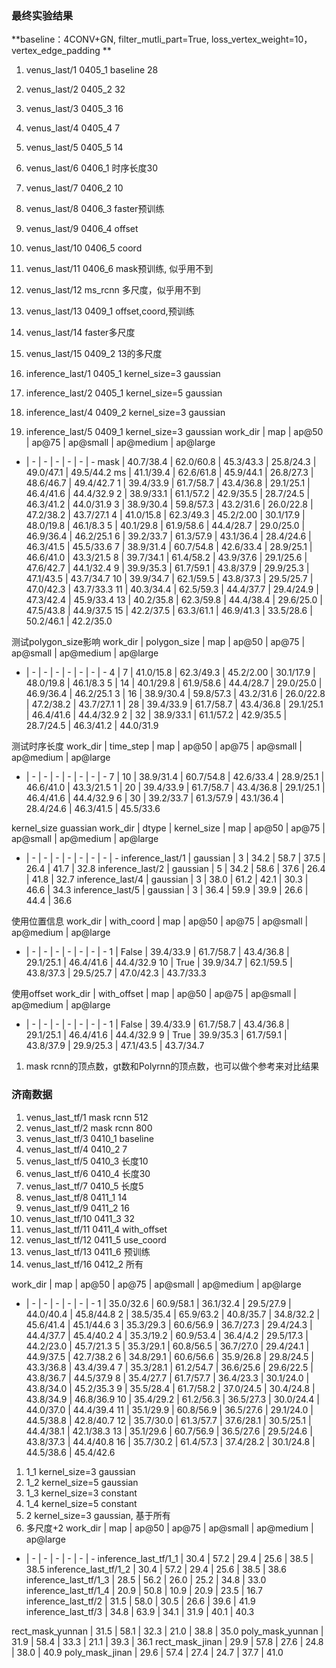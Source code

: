 ### 最终实验结果

**baseline：4CONV+GN, filter_mutli_part=True, loss_vertex_weight=10，vertex_edge_padding **

1. venus_last/1 0405_1 baseline 28
2. venus_last/2 0405_2 32
3. venus_last/3 0405_3 16
4. venus_last/4 0405_4 7
5. venus_last/5 0405_5 14
6. venus_last/6 0406_1 时序长度30
7. venus_last/7 0406_2 10
8. venus_last/8 0406_3 faster预训练
9. venus_last/9 0406_4 offset
10. venus_last/10 0406_5 coord
11. venus_last/11 0406_6 mask预训练, 似乎用不到
12. venus_last/12 ms_rcnn 多尺度，似乎用不到
13. venus_last/13 0409_1 offset,coord,预训练
14. venus_last/14 faster多尺度
15. venus_last/15 0409_2 13的多尺度


1. inference_last/1 0405_1 kernel_size=3 gaussian
2. inference_last/2 0405_1 kernel_size=5 gaussian
3. inference_last/4 0409_2 kernel_size=3 gaussian
4. inference_last/5 0409_1 kernel_size=3 gaussian
work_dir | map | ap@50 | ap@75 | ap@small | ap@medium | ap@large
- | - | - | - | - | - | - 
mask | 40.7/38.4 | 62.0/60.8 | 45.3/43.3 | 25.8/24.3 | 49.0/47.1 | 49.5/44.2
ms | 41.1/39.4 | 62.6/61.8 | 45.9/44.1 | 26.8/27.3 | 48.6/46.7 | 49.4/42.7
1  | 39.4/33.9 | 61.7/58.7 | 43.4/36.8 | 29.1/25.1 | 46.4/41.6 | 44.4/32.9
2  | 38.9/33.1 | 61.1/57.2 | 42.9/35.5 | 28.7/24.5 | 46.3/41.2 | 44.0/31.9
3  | 38.9/30.4 | 59.8/57.3 | 43.2/31.6 | 26.0/22.8 | 47.2/38.2 | 43.7/27.1
4  | 41.0/15.8 | 62.3/49.3 | 45.2/2.00 | 30.1/17.9 | 48.0/19.8 | 46.1/8.3
5  | 40.1/29.8 | 61.9/58.6 | 44.4/28.7 | 29.0/25.0 | 46.9/36.4 | 46.2/25.1
6  | 39.2/33.7 | 61.3/57.9 | 43.1/36.4 | 28.4/24.6 | 46.3/41.5 | 45.5/33.6
7  | 38.9/31.4 | 60.7/54.8 | 42.6/33.4 | 28.9/25.1 | 46.6/41.0 | 43.3/21.5
8  | 39.7/34.1 | 61.4/58.2 | 43.9/37.6 | 29.1/25.6 | 47.6/42.7 | 44.1/32.4
9  | 39.9/35.3 | 61.7/59.1 | 43.8/37.9 | 29.9/25.3 | 47.1/43.5 | 43.7/34.7
10 | 39.9/34.7 | 62.1/59.5 | 43.8/37.3 | 29.5/25.7 | 47.0/42.3 | 43.7/33.3
11 | 40.3/34.4 | 62.5/59.3 | 44.4/37.7 | 29.4/24.9 | 47.3/42.4 | 45.9/33.4
13 | 40.2/35.8 | 62.3/59.8 | 44.4/38.4 | 29.6/25.0 | 47.5/43.8 | 44.9/37.5
15 | 42.2/37.5 | 63.3/61.1 | 46.9/41.3 | 33.5/28.6 | 50.2/46.1 | 42.2/35.0

测试polygon_size影响
work_dir | polygon_size | map | ap@50 | ap@75 | ap@small | ap@medium | ap@large
- | - | - | - | - | - | - | - 
4 | 7  | 41.0/15.8 | 62.3/49.3 | 45.2/2.00 | 30.1/17.9 | 48.0/19.8 | 46.1/8.3
5 | 14 | 40.1/29.8 | 61.9/58.6 | 44.4/28.7 | 29.0/25.0 | 46.9/36.4 | 46.2/25.1
3 | 16 | 38.9/30.4 | 59.8/57.3 | 43.2/31.6 | 26.0/22.8 | 47.2/38.2 | 43.7/27.1
1 | 28 | 39.4/33.9 | 61.7/58.7 | 43.4/36.8 | 29.1/25.1 | 46.4/41.6 | 44.4/32.9
2 | 32 | 38.9/33.1 | 61.1/57.2 | 42.9/35.5 | 28.7/24.5 | 46.3/41.2 | 44.0/31.9

测试时序长度
work_dir | time_step | map | ap@50 | ap@75 | ap@small | ap@medium | ap@large
- | - | - | - | - | - | - | - 
7 | 10 | 38.9/31.4 | 60.7/54.8 | 42.6/33.4 | 28.9/25.1 | 46.6/41.0 | 43.3/21.5
1 | 20 | 39.4/33.9 | 61.7/58.7 | 43.4/36.8 | 29.1/25.1 | 46.4/41.6 | 44.4/32.9
6 | 30 | 39.2/33.7 | 61.3/57.9 | 43.1/36.4 | 28.4/24.6 | 46.3/41.5 | 45.5/33.6


kernel_size guassian
work_dir | dtype | kernel_size | map | ap@50 | ap@75 | ap@small | ap@medium | ap@large
- | - | - | - | - | - | - | - | -
inference_last/1 | gaussian | 3 | 34.2 | 58.7 | 37.5 | 26.4 | 41.7 | 32.8
inference_last/2 | gaussian | 5 | 34.2 | 58.6 | 37.6 | 26.4 | 41.8 | 32.7
inference_last/4 | gaussian | 3 | 38.0 | 61.2 | 42.1 | 30.3 | 46.6 | 34.3
inference_last/5 | gaussian | 3 | 36.4 | 59.9 | 39.9 | 26.6 | 44.4 | 36.6

使用位置信息
work_dir | with_coord | map | ap@50 | ap@75 | ap@small | ap@medium | ap@large
- | - | - | - | - | - | - | - 
1 | False | 39.4/33.9 | 61.7/58.7 | 43.4/36.8 | 29.1/25.1 | 46.4/41.6 | 44.4/32.9
10 | True | 39.9/34.7 | 62.1/59.5 | 43.8/37.3 | 29.5/25.7 | 47.0/42.3 | 43.7/33.3

使用offset
work_dir | with_offset | map | ap@50 | ap@75 | ap@small | ap@medium | ap@large
- | - | - | - | - | - | - | - 
1 | False | 39.4/33.9 | 61.7/58.7 | 43.4/36.8 | 29.1/25.1 | 46.4/41.6 | 44.4/32.9
9  | True | 39.9/35.3 | 61.7/59.1 | 43.8/37.9 | 29.9/25.3 | 47.1/43.5 | 43.7/34.7


1. mask rcnn的顶点数，gt数和Polyrnn的顶点数，也可以做个参考来对比结果


### 济南数据
1. venus_last_tf/1 mask rcnn 512
2. venus_last_tf/2 mask rcnn 800
3. venus_last_tf/3 0410_1 baseline
4. venus_last_tf/4 0410_2 7
5. venus_last_tf/5 0410_3 长度10
6. venus_last_tf/6 0410_4 长度30
7. venus_last_tf/7 0410_5 长度5
8. venus_last_tf/8 0411_1 14
9. venus_last_tf/9 0411_2 16
10. venus_last_tf/10 0411_3 32
11. venus_last_tf/11 0411_4 with_offset
12. venus_last_tf/12 0411_5 use_coord
13. venus_last_tf/13 0411_6 预训练
16. venus_last_tf/16 0412_2 所有

work_dir | map | ap@50 | ap@75 | ap@small | ap@medium | ap@large
- | - | - | - | - | - | - 
1 | 35.0/32.6 | 60.9/58.1 | 36.1/32.4 | 29.5/27.9 | 44.0/40.4 | 45.8/44.8
2 | 38.5/35.4 | 65.9/63.2 | 40.8/35.7 | 34.8/32.2 | 45.6/41.4 | 45.1/44.6
3 | 35.3/29.3 | 60.6/56.9 | 36.7/27.3 | 29.4/24.3 | 44.4/37.7 | 45.4/40.2
4 | 35.3/19.2 | 60.9/53.4 | 36.4/4.2  | 29.5/17.3 | 44.2/23.0 | 45.7/21.3
5 | 35.3/29.1 | 60.8/56.5 | 36.7/27.0 | 29.4/24.1 | 44.9/37.5 | 42.7/38.2
6 | 34.8/29.1 | 60.6/56.6 | 35.9/26.8 | 29.8/24.5 | 43.3/36.8 | 43.4/39.4
7 | 35.3/28.1 | 61.2/54.7 | 36.6/25.6 | 29.6/22.5 | 43.8/36.7 | 44.5/37.9
8 | 35.4/27.7 | 61.7/57.7 | 36.4/23.3 | 30.1/24.0 | 43.8/34.0 | 45.2/35.3
9 | 35.5/28.4 | 61.7/58.2 | 37.0/24.5 | 30.4/24.8 | 43.8/34.9 | 46.8/36.9
10 | 35.4/29.2 | 61.2/56.3 | 36.5/27.3 | 30.0/24.4 | 44.0/37.0 | 44.4/39.4
11 | 35.1/29.9 | 60.8/56.9 | 36.5/27.6 | 29.1/24.0 | 44.5/38.8 | 42.8/40.7
12 | 35.7/30.0 | 61.3/57.7 | 37.6/28.1 | 30.5/25.1 | 44.4/38.1 | 42.1/38.3
13 | 35.1/29.6 | 60.7/56.9 | 36.5/27.6 | 29.5/24.6 | 43.8/37.3 | 44.4/40.8
16 | 35.7/30.2 | 61.4/57.3 | 37.4/28.2 | 30.1/24.8 | 44.5/38.6 | 45.4/42.6

1. 1_1 kernel_size=3 gaussian
2. 1_2 kernel_size=5 gaussian
3. 1_3 kernel_size=3 constant
4. 1_4 kernel_size=5 constant
5. 2 kernel_size=3 gaussian, 基于所有
6. 多尺度+2
work_dir | map | ap@50 | ap@75 | ap@small | ap@medium | ap@large
- | - | - | - | - | - | - 
inference_last_tf/1_1 | 30.4 | 57.2 | 29.4 | 25.6 | 38.5 | 38.5
inference_last_tf/1_2 | 30.4 | 57.2 | 29.4 | 25.6 | 38.5 | 38.6
inference_last_tf/1_3 | 28.5 | 56.2 | 26.0 | 25.2 | 34.8 | 33.0
inference_last_tf/1_4 | 20.9 | 50.8 | 10.9 | 20.9 | 23.5 | 16.7
inference_last_tf/2 | 31.5 | 58.0 | 30.5 | 26.6 | 39.6 | 41.9
inference_last_tf/3 | 34.8 | 63.9 | 34.1 | 31.9 | 40.1 | 40.3

rect_mask_yunnan | 31.5 | 58.1 | 32.3 | 21.0 | 38.8 | 35.0
poly_mask_yunnan | 31.9 | 58.4 | 33.3 | 21.1 | 39.3 | 36.1
rect_mask_jinan | 29.9 | 57.8 | 27.6 | 24.8 | 38.0 | 40.9
poly_mask_jinan | 29.6 | 57.4 | 27.4 | 24.7 | 37.7 | 41.0
